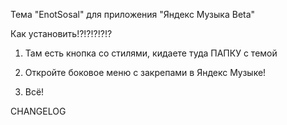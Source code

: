 Тема "EnotSosal" для приложения "Яндекс Музыка Beta"

Как установить!?!?!?!?!?

1. Там есть кнопка со стилями, кидаете туда ПАПКУ с темой

2. Откройте боковое меню с закрепами в Яндекс Музыке!

3. Всё!

CHANGELOG 



